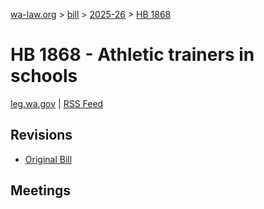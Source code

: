 [wa-law.org](/) > [bill](/bill/) > [2025-26](/bill/2025-26/) > [HB 1868](/bill/2025-26/hb/1868/)

# HB 1868 - Athletic trainers in schools
[leg.wa.gov](https://app.leg.wa.gov/billsummary?BillNumber=1868&Year=2025&Initiative=false) | [RSS Feed](./rss.xml)

## Revisions
* [Original Bill](1/)

## Meetings